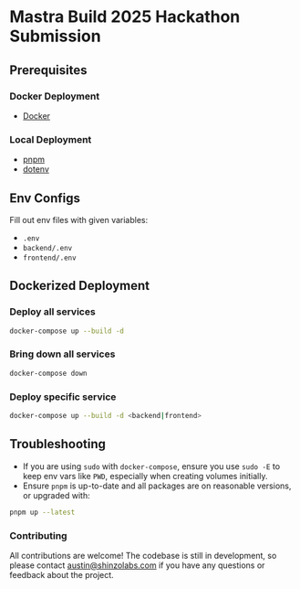 # Mastra Build 2025 Hackathon Submission

## Prerequisites
### Docker Deployment
- [Docker](https://docs.docker.com/get-started/#download-and-install-docker)

### Local Deployment
- [pnpm](https://pnpm.io/installation)
- [dotenv](https://www.npmjs.com/package/dotenv)

## Env Configs
Fill out env files with given variables:
- `.env`
- `backend/.env`
- `frontend/.env`

## Dockerized Deployment

### Deploy all services
```bash
docker-compose up --build -d
```

### Bring down all services
```bash
docker-compose down
```

### Deploy specific service
```bash
docker-compose up --build -d <backend|frontend>
```

## Troubleshooting
- If you are using `sudo` with `docker-compose`, ensure you use `sudo -E` to keep env vars like `PWD`, especially when creating volumes initially.
- Ensure `pnpm` is up-to-date and all packages are on reasonable versions, or upgraded with:
```bash
pnpm up --latest
```

### Contributing

All contributions are welcome! The codebase is still in development, so please contact austin@shinzolabs.com if you have any questions or feedback about the project.
